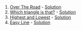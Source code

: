 1. [Over The Road](https://www.codewars.com/kata/5f0ed36164f2bc00283aed07) - [Solution](https://github.com/Koervege/codewars-solutions/blob/main/7-kyu/over-the-road/index.js)
1. [Which triangle is that?](https://www.codewars.com/kata/564d398e2ecf66cec00000a9) - [Solution](https://github.com/Koervege/codewars-solutions/blob/main/7-kyu/which-triangle/index.js)
1. [Highest and Lowest](https://www.codewars.com/kata/554b4ac871d6813a03000035) - [Solution](https://github.com/Koervege/codewars-solutions/blob/main/7-kyu/highest-and-lowest/index.js)
1. [Easy Line](https://www.codewars.com/kata/56e7d40129035aed6c000632) - [Solution](https://github.com/Koervege/codewars-solutions/blob/main/7-kyu/easy-line/index.js)